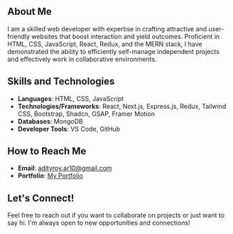 ## About Me

I am a skilled web developer with expertise in crafting attractive and user-friendly websites that boost interaction and yield outcomes. Proficient in HTML, CSS, JavaScript, React, Redux, and the MERN stack, I have demonstrated the ability to efficiently self-manage independent projects and effectively work in collaborative environments.

## Skills and Technologies

- **Languages**: HTML, CSS, JavaScript
- **Technologies/Frameworks**: React, Next.js, Express.js, Redux, Tailwind CSS, Bootstrap, Shadcn, GSAP, Framer Motion
- **Databases**: MongoDB
- **Developer Tools**: VS Code, GitHub
  
## How to Reach Me

- **Email**: adityroy.ar10@gmail.com
- **Portfolio**: [My Portfolio](https://my-portfolio-five-neon-69.vercel.app)

## Let's Connect!

Feel free to reach out if you want to collaborate on projects or just want to say hi. I'm always open to new opportunities and connections!

 
